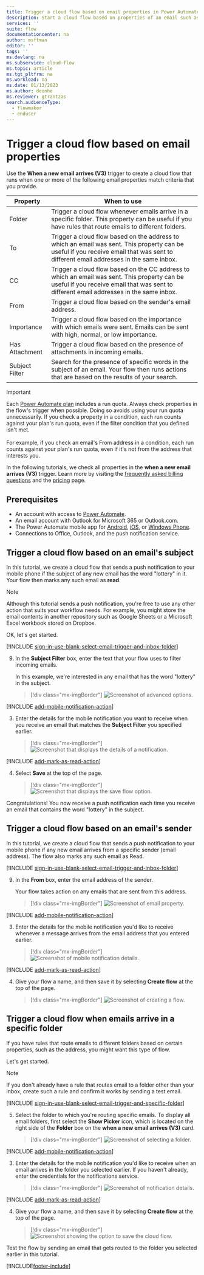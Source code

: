 ```yaml
---
title: Trigger a cloud flow based on email properties in Power Automate | Microsoft Docs
description: Start a cloud flow based on properties of an email such as the subject, sender's address, or recipient's address - When a new email arrives (V3), On new email
services: ''
suite: flow
documentationcenter: na
author: msftman
editor: ''
tags: ''
ms.devlang: na
ms.subservice: cloud-flow
ms.topic: article
ms.tgt_pltfrm: na
ms.workload: na
ms.date: 01/13/2023
ms.author: deonhe
ms.reviewer: gtrantzas
search.audienceType: 
  - flowmaker
  - enduser
---
```

# Trigger a cloud flow based on email properties

Use the **When a new email arrives (V3)** trigger to create a cloud flow that runs when one or more of the following email properties match criteria that you provide.

| Property | When to use |
| --- | --- |
| Folder |Trigger a cloud flow whenever emails arrive in a specific folder. This property can be useful if you have rules that route emails to different folders. |
| To |Trigger a cloud flow based on the address to which an email was sent. This property can be useful if you receive email that was sent to different email addresses in the same inbox. |
|CC|Trigger a cloud flow based on the CC address to which an email was sent. This property can be useful if you receive email that was sent to different email addresses in the same inbox.
| From |Trigger a cloud flow based on the sender's email address. |
| Importance |Trigger a cloud flow based on the importance with which emails were sent. Emails can be sent with high, normal, or low importance. |
| Has Attachment |Trigger a cloud flow based on the presence of attachments in incoming emails. |
| Subject Filter |Search for the presence of specific words in the subject of an email. Your flow then runs actions that are based on the results of your search. |

> [!IMPORTANT]
> Each [Power Automate plan](https://make.powerautomate.com/pricing/) includes a run quota. Always check properties in the flow's trigger when possible. Doing so avoids using your run quota unnecessarily. If you check a property in a condition, each run counts against your plan's run quota, even if the filter condition that you defined isn't met.<br><br>For example, if you check an email's From address in a condition, each run counts against your plan's run quota, even if it's not from the address that interests you.

In the following tutorials, we check all properties in the **when a new email arrives (V3)** trigger. Learn more by visiting the [frequently asked billing questions](billing-questions.md#what-counts-as-a-run) and the [pricing](https://make.powerautomate.com/pricing/) page.

## Prerequisites

- An account with access to [Power Automate](https://make.powerautomate.com).
- An email account with Outlook for Microsoft 365 or Outlook.com.
- The Power Automate mobile app for [Android](https://aka.ms/flowmobiledocsandroid), [iOS](https://aka.ms/flowmobiledocsios), or [Windows Phone](https://aka.ms/flowmobilewindows).
- Connections to Office, Outlook, and the push notification service.

## Trigger a cloud flow based on an email's subject

In this tutorial, we create a cloud flow that sends a push notification to your mobile phone if the subject of any new email has the word "lottery" in it. Your flow then marks any such email as **read**.

>[!NOTE]
>Although this tutorial sends a push notification, you're free to use any other action that suits your workflow needs. For example, you might store the email contents in another repository such as Google Sheets or a Microsoft Excel workbook stored on Dropbox.

OK, let's get started.

[!INCLUDE [sign-in-use-blank-select-email-trigger-and-inbox-folder](includes/sign-in-use-blank-select-email-trigger-and-inbox-folder.md)]

9. In the **Subject Filter** box, enter the text that your flow uses to filter incoming emails.

     In this example, we're interested in any email that has the word "lottery" in the subject.

    > [!div class="mx-imgBorder"]
    > ![Screenshot of advanced options.](./media/email-triggers/email-triggers-subject-text.png "Advanced options")

[!INCLUDE [add-mobile-notification-action](includes/add-mobile-notification-action.md)]

3. Enter the details for the mobile notification you want to receive when you receive an email that matches the **Subject Filter** you specified earlier.

    > [!div class="mx-imgBorder"]
    > ![Screenshot that displays the details of a notification.](./media/email-triggers/email-triggers-4.png "Details of a notification")

[!INCLUDE [add-mark-as-read-action](includes/add-mark-as-read-action.md)]

4. Select **Save** at the top of the page.

    > [!div class="mx-imgBorder"]
    > ![Screenshot that displays the save flow option.](./media/email-triggers/email-triggers-subject-notification.png "Save flow option")

Congratulations! You now receive a push notification each time you receive an email that contains the word "lottery" in the subject.

## Trigger a cloud flow based on an email's sender

In this tutorial, we create a cloud flow that sends a push notification to your mobile phone if any new email arrives from a specific sender (email address). The flow also marks any such email as Read.

[!INCLUDE [sign-in-use-blank-select-email-trigger-and-inbox-folder](includes/sign-in-use-blank-select-email-trigger-and-inbox-folder.md)]

9. In the **From** box, enter the email address of the sender. 

     Your flow takes action on any emails that are sent from this address.

    > [!div class="mx-imgBorder"]
    > ![Screenshot of email property.](./media/email-triggers/email-triggers-from.png "Email property")

[!INCLUDE [add-mobile-notification-action](includes/add-mobile-notification-action.md)]

3. Enter the details for the mobile notification you'd like to receive whenever a message arrives from the email address that you entered earlier.

    > [!div class="mx-imgBorder"]
    > ![Screenshot of mobile notification details.](./media/email-triggers/email-triggers-sender-notification.png "Mobile notification details")

[!INCLUDE [add-mark-as-read-action](includes/add-mark-as-read-action.md)]

4. Give your flow a name, and then save it by selecting **Create flow** at the top of the page.

    > [!div class="mx-imgBorder"]
    > ![Screenshot of creating a flow.](./media/email-triggers/email-triggers-sender-5.png "Create flow")

## Trigger a cloud flow when emails arrive in a specific folder

If you have rules that route emails to different folders based on certain properties, such as the address, you might want this type of flow.

Let's get started.

> [!NOTE]
> If you don't already have a rule that routes email to a folder other than your inbox, create such a rule and confirm it works by sending a test email.

[!INCLUDE [sign-in-use-blank-select-email-trigger-and-specific-folder](includes/sign-in-use-blank-select-email-trigger-and-specific-folder.md)]

5. Select the folder to which you're routing specific emails. To display all email folders, first select the **Show Picker** icon, which is located on the right side of the **Folder** box on the **when a new email arrives (V3)** card.

    > [!div class="mx-imgBorder"]
    > ![Screenshot of selecting a folder.](./media/email-triggers/email-triggers-2.png "Select folder")

[!INCLUDE [add-mobile-notification-action](includes/add-mobile-notification-action.md)]

3. Enter the details for the mobile notification you'd like to receive when an email arrives in the folder you selected earlier. If you haven't already, enter the credentials for the notifications service.

    > [!div class="mx-imgBorder"]
    > ![Screenshot of notification details.](./media/email-triggers/email-triggers-folder-notification.png "Notification details")

[!INCLUDE [add-mark-as-read-action](includes/add-mark-as-read-action.md)]

4. Give your flow a name, and then save it by selecting **Create flow** at the top of the page.

    > [!div class="mx-imgBorder"]
    > ![Screenshot showing the option to save the cloud flow.](./media/email-triggers/email-triggers-7.png "Save the cloud flow")

Test the flow by sending an email that gets routed to the folder you selected earlier in this tutorial.

[!INCLUDE[footer-include](includes/footer-banner.md)]
